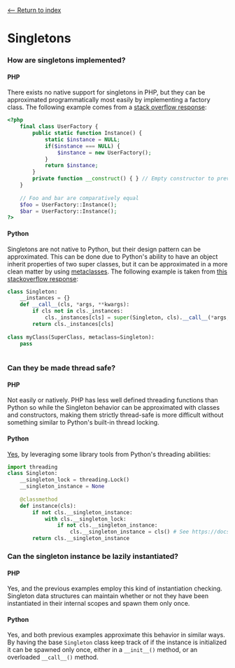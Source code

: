 [<-- Return to index](../README.md)
# Singletons

### How are singletons implemented?
#### PHP
There exists no native support for singletons in PHP, but they can be approximated programmatically most easily by implementing a factory class. The following example comes from a [stack overflow response](https://stackoverflow.com/questions/203336/creating-the-singleton-design-pattern-in-php5):
```php
<?php
	final class UserFactory {
    	public static function Instance() {
        	static $instance = NULL;
            if($instance === NULL) {
            	$instance = new UserFactory();
            }
            return $instance;
        }
        private function __construct() { } // Empty constructor to prevent unintended initialization
    }
    
    // Foo and bar are comparatively equal
    $foo = UserFactory::Instance();
    $bar = UserFactory::Instance();
?>
```
#### Python
Singletons are not native to Python, but their design pattern can be approximated. This can be done due to Python's ability to have an object inherit properties of two super classes, but it can be approximated in a more clean matter by using [metaclasses](https://stackoverflow.com/questions/100003/what-are-metaclasses-in-python). The following example is taken from [this stackoverflow response](https://stackoverflow.com/questions/6760685/creating-a-singleton-in-python):
```python
class Singleton:
	__instances = {}
    def __call__(cls, *args, **kwargs):
    	if cls not in cls._instances:
            cls._instances[cls] = super(Singleton, cls).__call__(*args, **kwargs)
        return cls._instances[cls]
        
class myClass(SuperClass, metaclass=Singleton):
	pass
    
```
### Can they be made thread safe?
#### PHP
Not easily or natively. PHP has less well defined threading functions than Python so while the Singleton behavior can be approximated with classes and constructors, making them strictly thread-safe is more difficult without something similar to Python's built-in thread locking.
#### Python
[Yes](https://gist.github.com/werediver/4396488), by leveraging some library tools from Python's threading abilities:
```python
import threading
class Singleton:
	__singleton_lock = threading.Lock()
    __singleton_instance = None
    
    @classmethod
    def instance(cls):
    	if not cls.__singleton_instance:
        	with cls.__singleton_lock:
            	if not cls.__singleton_instance:
                    cls.__singleton_instance = cls() # See https://docs.python.org/3/library/functions.html#classmethod
        return cls.__singleton_instance
```

### Can the singleton instance be lazily instantiated?
#### PHP
Yes, and the previous examples employ this kind of instantiation checking. Singleton data structures can maintain whether or not they have been instantiated in their internal scopes and spawn them only once.
#### Python
Yes, and both previous examples approximate this behavior in similar ways. By having the base `Singleton` class keep track of if the instance is initialized it can be spawned only once, either in a `__init__()` method, or an overloaded `__call__()` method.
